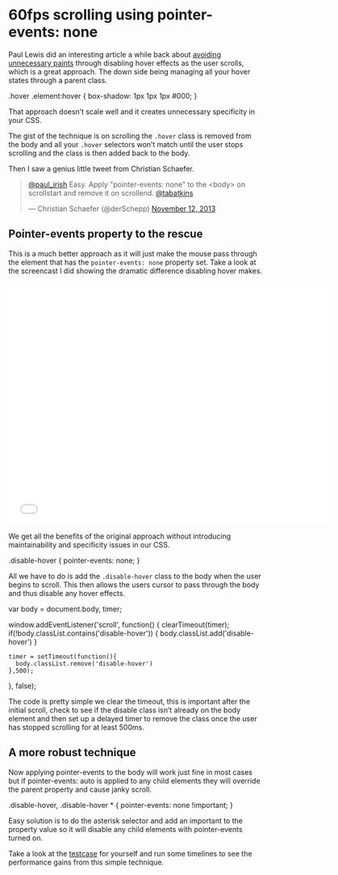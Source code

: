 # 60fps scrolling using pointer-events: none

Paul Lewis did an interesting article a while back about 
[avoiding unnecessary paints][1] through disabling hover effects as the user 
scrolls, which is a great approach. The down side being managing all your hover 
states through a parent class.

  .hover .element:hover {
    box-shadow: 1px 1px 1px #000;
  }

That approach doesn’t scale well and it creates unnecessary specificity 
in your CSS.

The gist of the technique is on scrolling the `.hover` class is removed from the
body and all your `.hover` selectors won’t match until the user stops scrolling
and the class is then added back to the body.

Then I saw a genius little tweet from Christian Schaefer.

<blockquote class="twitter-tweet" lang="en"><p><a href="https://twitter.com/paul_irish">@paul_irish</a> Easy. Apply &quot;pointer-events: none&quot; to the &lt;body&gt; on scrollstart and remove it on scrollend. <a href="https://twitter.com/tabatkins">@tabatkins</a></p>&mdash; Christian Schaefer (@derSchepp) <a href="https://twitter.com/derSchepp/statuses/400394164350644224">November 12, 2013</a></blockquote>
<script async src="//platform.twitter.com/widgets.js" charset="utf-8"></script>

## Pointer-events property to the rescue

This is a much better approach as it will just make the mouse pass through the
element that has the `pointer-events: none` property set. Take a look at the
screencast I did showing the dramatic difference disabling hover makes.

<iframe width="640" height="480" class="iframe-fix" src="//www.youtube.com/embed/IyHb0SJms6w" frameborder="0" allowfullscreen></iframe>

We get all the benefits of the original approach without introducing
maintainability and specificity issues in our CSS.

  .disable-hover {
    pointer-events: none;
  }

All we have to do is add the `.disable-hover` class to the body when the user
begins to scroll. This then allows the users cursor to pass through the body and
thus disable any hover effects.

  var body = document.body,
      timer;

  window.addEventListener('scroll', function() {
    clearTimeout(timer);
    if(!body.classList.contains('disable-hover')) {
      body.classList.add('disable-hover')
    }
    
    timer = setTimeout(function(){
      body.classList.remove('disable-hover')
    },500);
  }, false);

The code is pretty simple we clear the timeout, this is important after the
initial scroll, check to see if the disable class isn’t already on the body
element and then set up a delayed timer to remove the class once the user has
stopped scrolling for at least 500ms.

## A more robust technique

Now applying pointer-events to the body will work just fine in most cases but if
pointer-events: auto is applied to any child elements they will override the
parent property and cause janky scroll.

  .disable-hover,
  .disable-hover * {
    pointer-events: none !important;
  }

Easy solution is to do the asterisk selector and add an important to the
property value so it will disable any child elements with pointer-events turned
on.

Take a look at the [testcase][2] for yourself and run some timelines to see the
performance gains from this simple technique.

[1]: http://www.html5rocks.com/en/tutorials/speed/unnecessary-paints/
[2]: http://jsbin.com/oNiVUYe/5/quiet

